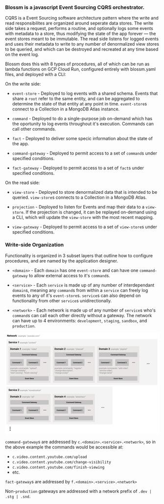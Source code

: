 ### Blossm is a javascript Event Sourcing CQRS orchestrator. 

CQRS is a Event Sourcing software architecture pattern where the write and read responsibilites are organized around seperate data stores. 
The write side takes a request, performs a routine, and optionally logs some events with metadata to a store, thus modifying the state of the app forever — the event stores meant to be immutable. 
The read side listens for logged events and uses their metadata to write to any number of denormalized view stores to be queried, and which can be destroyed and recreated at any time based on the event log. 

Blossm does this with 8 types of procedures, all of which can be run as lambda functions on GCP Cloud Run, configured entirely with blossm.yaml files, and deployed with a CLI:

On the write side:

* `event-store` - Deployed to log events with a shared schema. Events that share a `root` refer to the same entity, and can be aggregated to determine the state of that entity at any point in time. `event-store`s connect to a Collection in a MongoDB Atlas instance. 

* `command` - Deployed to do a single-purpose job on-demand which has the oportunity to log events throughout it's execution. Commands can call other commands.

* `fact` - Deployed to deliver some specic information about the state of the app.

* `command-gateway` - Deployed to permit access to a set of `command`s under specified conditions.

* `fact-gateway` - Deployed to permit access to a set of `fact`s under specified conditions.


On the read side:

* `view-store` - Deployed to store denormalized data that is intended to be queried. `view-store`s connects to a Collection in a MongoDB Atlas.

* `projection` - Deployed to listen for Events and map their data to a `view-store`. If the projection is changed, it can be replayed on-demand using a CLI, which will update the `view-store` with the most recent mapping.

* `view-gateway` - Deployed to permit access to a set of `view-store`s under specified conditions.


### Write-side Organization

Functionality is organized in 3 subset layers that outline how to configure procedures, and are named by the application designer.

* `<domain>` - Each `domain` has one `event-store` and can have one `command-gateway` to allow external access to it's `command`s.

* `<service>` - Each `service` is made up of any number of interdependant `domain`s, meaning any `command`s from within a `service` can freely log events to any of it's `event-store`s. `service`s can also depend on functionality from other `service`s unidirectionally.

* `<network>` - Each network is made up of any number of `service`s who's `command`s can call each other directly without a gateway. The network can have up to 4 environments: `development`, `staging`, `sandbox`, and `production`.

![alt text](/imgs/layers.png "Layers")

`command-gateway`s are addressed by `c.<domain>.<service>.<network>`, so in the above example the commands would be accessible at:

* `c.video.content.youtube.com/upload`
* `c.video.content.youtube.com/change-visibility`
* `c.video.content.youtube.com/finish-viewing`
* etc.

`fact-gateway`s are addressed by `f.<domain>.<service>.<network>`

Non-`production` gateways are addressed with a network prefix of `.dev | .stg | .snd`.